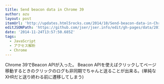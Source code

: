 ```yaml
---
title: Send beacon data in Chrome 39
author: azu
layout: post
itemUrl: 'http://updates.html5rocks.com/2014/10/Send-beacon-data-in-Chrome-39'
editJSONPath: 'https://github.com/jser/jser.info/edit/gh-pages/data/2014/11/index.json'
date: '2014-11-24T13:57:50.685Z'
tags:
  - JavaScript
  - アクセス解析
  - Chrome
---
```

Chrome 39でBeacon APIが入った。
Beacon APIを使えばクリックしてページ移動するときのクリックのログも非同期でちゃんと送ることが出来る。(単純なXHRだと送り終わる前に遷移してしまう)

